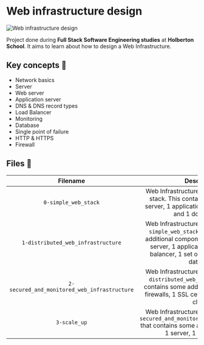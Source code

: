 # Web infrastructure design

![Web infrastructure design](https://miro.medium.com/v2/resize:fit:1400/1*t7oSAWV7gtp-WSRNXfM9Hw.jpeg)

Project done during **Full Stack Software Engineering studies** at **Holberton School**. It aims to learn about how to design a Web Infrastructure.

## Key concepts :key:
* Network basics
* Server
* Web server
* Application server
* DNS & DNS record types
* Load Balancer
* Monitoring
* Database
* Single point of failure
* HTTP & HTTPS
* Firewall

## Files :scroll:

| **Filename** | **Description** |
| :--------: | :-----------: |
| `0-simple_web_stack` | Web Infrastructure Design with a LAMP stack. This contains: 1 server, 1 web server, 1 application server, 1 database and 1 domain name |
| `1-distributed_web_infrastructure` | Web Infrastructure Design, based on `0-simple_web_stack` that contains some additional components: 1 server, 1 web server, 1 application server, 1 load-balancer, 1 set of application files, 1 database |
| `2-secured_and_monitored_web_infrastructure` | Web Infrastructure Design, based on `1-distributed_web_infrastructure` that contains some additional components: 3 firewalls, 1 SSL certificate, 3 monitoring clients |
| `3-scale_up` | Web Infrastructure Design, based on `2-secured_and_monitored_web_infrastructure` that contains some additional components: 1 server, 1 load-balancer |
